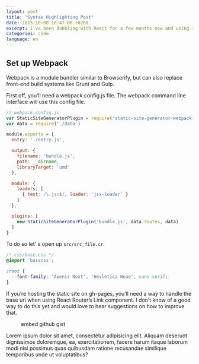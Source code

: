 ```yaml
---
layout: post
title: "Syntax Highlighting Post"
date: 2015-10-08 16:47:00 +0200
excerpt: I've been dabbling with React for a few months now and using it in several small open source projects to better understand the technology. React's focus on reusablility, along with the ability to install and require components via npm, provides an elegant way to rapidly build application UI in an efficient and consistent way. It's also a great way to handle server-side rendering and provides high cohesion between markup and display logic.
categories: code
language: en
---
```

## Set up Webpack

Webpack is a module bundler similar to Browserify, but can also replace front-end build systems like Grunt and Gulp.

First off, you’ll need a webpack.config.js file. The webpack command line interface will use this config file.

```javascript
// webpack.config.js
var StaticSiteGeneratorPlugin = require('static-site-generator-webpack-plugin')
var data = require('./data')

module.exports = {
  entry: './entry.js',

  output: {
    filename: 'bundle.js',
    path: __dirname,
    libraryTarget: 'umd'
  },

  module: {
    loaders: [
      { test: /\.jsx$/, loader: 'jsx-loader' }
    ]
  },

  plugins: [
    new StaticSiteGeneratorPlugin('bundle.js', data.routes, data)
  ]
}
```

To do so let' s open up `src/src_file.cr`. 

```css
/* css/base.css */
@import 'basscss';

:root {
  --font-family: 'Avenir Next', 'Hevletica Neue', sans-serif;
}
```

If you’re hosting the static site on gh-pages, you’ll need a way to handle the base url when using React Router’s Link component. I don’t know of a good way to do this yet and would love to hear suggestions on how to improve that.

<figure class="code">
    <script src="https://gist.github.com/arunoda/8558920a9972fa41afa1.js"></script>
    <figcaption>embed github gist</figcaption>
</figure>

Lorem ipsum dolor sit amet, consectetur adipisicing elit. Aliquam deserunt dignissimos doloremque, ea, exercitationem, facere harum itaque laborum modi nisi possimus quas quibusdam ratione recusandae similique temporibus unde ut voluptatibus?